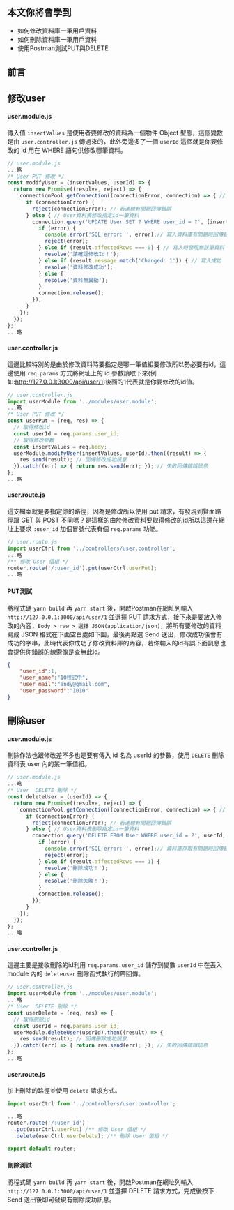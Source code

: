 ## 本文你將會學到
- 如何修改資料庫一筆用戶資料
- 如何刪除資料庫一筆用戶資料
- 使用Postman測試PUT與DELETE

## 前言


## 修改user

#### user.module.js

傳入值 `insertValues` 是使用者要修改的資料為一個物件 Object 型態，這個變數是由 `user.controller.js` 傳過來的，此外旁邊多了一個 `userId` 這個就是你要修改的 id 用在 WHERE 語句供修改哪筆資料。

```js
// user.module.js
...略
/* User PUT 修改 */
const modifyUser = (insertValues, userId) => {
  return new Promise((resolve, reject) => {
    connectionPool.getConnection((connectionError, connection) => { // 資料庫連線
      if (connectionError) {
        reject(connectionError); // 若連線有問題回傳錯誤
      } else { // User資料表修改指定id一筆資料
        connection.query('UPDATE User SET ? WHERE user_id = ?', [insertValues, userId], (error, result) => {
          if (error) {
            console.error('SQL error: ', error);// 寫入資料庫有問題時回傳錯誤
            reject(error);
          } else if (result.affectedRows === 0) { // 寫入時發現無該筆資料
            resolve('請確認修改Id！');
          } else if (result.message.match('Changed: 1')) { // 寫入成功
            resolve('資料修改成功');
          } else {
            resolve('資料無異動');
          }
          connection.release();
        });
      }
    });
  });
};
...略
```

#### user.controller.js
這邊比較特別的是由於修改資料時要指定是哪一筆值組要修改所以勢必要有id，這邊使用 `req.params` 方式將網址上的 id 參數讀取下來(例如:http://127.0.0.1:3000/api/user/1)後面的1代表就是你要修改的id值。

```js
// user.controller.js
import userModule from '../modules/user.module';
...略
/* User PUT 修改 */
const userPut = (req, res) => {
  // 取得修改id
  const userId = req.params.user_id;
  // 取得修改參數
  const insertValues = req.body;
  userModule.modifyUser(insertValues, userId).then((result) => {
    res.send(result); // 回傳修改成功訊息
  }).catch((err) => { return res.send(err); }); // 失敗回傳錯誤訊息
};
...略
```

#### user.route.js
這支檔案就是要指定你的路徑，因為是修改所以使用 put 請求，有發現到賢面路徑跟 GET 與 POST 不同嗎？是這樣的由於修改資料要取得修改的id所以這邊在網址上要求 `:user_id` 加個冒號代表有個 `req.params` 功能。

```js
// user.route.js
import userCtrl from '../controllers/user.controller';
...略
/** 修改 User 值組 */
router.route('/:user_id').put(userCtrl.userPut);
...略
```

#### PUT測試
將程式碼 `yarn build` 再 `yarn start` 後，開啟Postman在網址列輸入 `http://127.0.0.1:3000/api/user/1` 並選擇 PUT 請求方式，接下來是要放入修改的內容，`Body > raw > 選擇 JSON(application/json)`，將所有要修改的資料寫成 JSON 格式在下面空白處如下圖，最後再點選 Send 送出，修改成功後會有成功的字串，此時代表你成功了修改資料庫的內容，若你輸入的id有誤下面訊息也會提供你錯誤的線索像是查無此id。

```json
{
	"user_id":1,
	"user_name":"10程式中",
	"user_mail":"andy@gmail.com",
	"user_password":"1010"
}
```



## 刪除user

#### user.module.js
刪除作法也跟修改差不多也是要有傳入 id 名為 userId 的參數，使用 `DELETE` 刪除資料表 user 內的某一筆值組。

```js
// user.module.js
...略
/* User  DELETE 刪除 */
const deleteUser = (userId) => {
  return new Promise((resolve, reject) => {
    connectionPool.getConnection((connectionError, connection) => { // 資料庫連線
      if (connectionError) {
        reject(connectionError); // 若連線有問題回傳錯誤
      } else { // User資料表刪除指定id一筆資料
        connection.query('DELETE FROM User WHERE user_id = ?', userId, (error, result) => {
          if (error) {
            console.error('SQL error: ', error);// 資料庫存取有問題時回傳錯誤
            reject(error);
          } else if (result.affectedRows === 1) {
            resolve('刪除成功！');
          } else {
            resolve('刪除失敗！');
          }
          connection.release();
        });
      }
    });
  });
};
...略
```

#### user.controller.js
這邊主要是接收刪除的id利用 `req.params.user_id` 儲存到變數 `userId` 中在丟入 module 內的 `deleteuser` 刪除函式執行的帶回傳。

```js
// user.controller.js
import userModule from '../modules/user.module';
...略
/* User  DELETE 刪除 */
const userDelete = (req, res) => {
  // 取得刪除id
  const userId = req.params.user_id;
  userModule.deleteUser(userId).then((result) => {
    res.send(result); // 回傳刪除成功訊息
  }).catch((err) => { return res.send(err); }); // 失敗回傳錯誤訊息
};
...略
```

#### user.route.js
加上刪除的路徑並使用 `delete` 請求方式。

```js
import userCtrl from '../controllers/user.controller';

...略
router.route('/:user_id')
  .put(userCtrl.userPut) /** 修改 User 值組 */
  .delete(userCtrl.userDelete); /** 刪除 User 值組 */

export default router;
```

#### 刪除測試
將程式碼 `yarn build` 再 `yarn start` 後，開啟Postman在網址列輸入 `http://127.0.0.1:3000/api/user/1` 並選擇 DELETE 請求方式，完成後按下 Send 送出後即可發現有刪除成功訊息。

